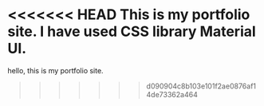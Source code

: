 <<<<<<< HEAD
This is my portfolio site. I have used CSS library Material UI.
=======
hello, this is my portfolio site.
>>>>>>> d090904c8b103e101f2ae0876af14de73362a464
